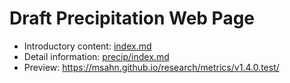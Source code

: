 # Draft Precipitation Web Page

- Introductory content: [index.md](https://github.com/msahn/msahn.github.io/blob/master/research/metrics/v1.4.0.test/index.md)
- Detail information: [precip/index.md](https://github.com/msahn/msahn.github.io/blob/master/research/metrics/v1.4.0.test/precip/index.md)
- Preview: https://msahn.github.io/research/metrics/v1.4.0.test/
